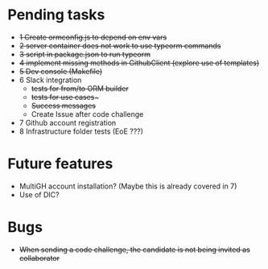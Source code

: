 # Pending tasks
- ~~1 Create ormconfig.js to depend on env vars~~
- ~~2 server container does not work to use typeorm commands~~
- ~~3 script in package.json to run typeorm~~
- ~~4 implement missing methods in GithubClient (explore use of templates)~~
- ~~5 Dev console (Makefile)~~
- 6 Slack integration
    - ~~tests for from/to ORM builder~~
    - ~~tests for use cases~~~
    - ~~Success messages~~
    - Create Issue after code challenge
- 7 Github account registration
- 8 Infrastructure folder tests (EoE ???)


# Future features
- MultiGH account installation? (Maybe this is already covered in 7)
- Use of DIC?

# Bugs
- ~~When sending a code challenge, the candidate is not being invited as collaborator~~